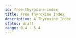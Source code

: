 ```yaml
---
id: free-thyroxine-index
title: Free Thyroxine Index
description: A Thyroxine Index
status: draft
range: 0.4 - 5.4
---
```

